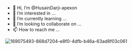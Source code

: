 - 👋 Hi, I’m @HusainDarji-apexon
- 👀 I’m interested in ...
- 🌱 I’m currently learning ...
- 💞️ I’m looking to collaborate on ...
- 📫 How to reach me ...

<!---
HusainDarji-apexon/HusainDarji-apexon is a ✨ special ✨ repository because its `README.md` (this file) appears on your GitHub profile.
You can click the Preview link to take a look at your changes.
--->
![169075493-868d7204-e8f0-4dfb-b46a-63ad8f03c061](https://user-images.githubusercontent.com/109651347/179919438-3b84667a-5662-4ffc-b8d2-7736bc059e94.png)

